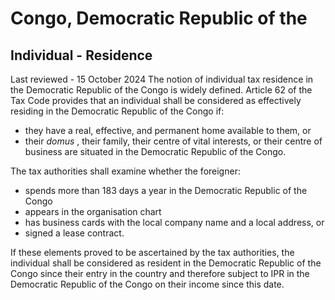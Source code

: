 # Congo, Democratic Republic of the
## Individual - Residence
Last reviewed - 15 October 2024
The notion of individual tax residence in the Democratic Republic of the Congo is widely defined. Article 62 of the Tax Code provides that an individual shall be considered as effectively residing in the Democratic Republic of the Congo if:
  * they have a real, effective, and permanent home available to them, or 
  * their _domus_ , their family, their centre of vital interests, or their centre of business are situated in the Democratic Republic of the Congo. 


The tax authorities shall examine whether the foreigner:
  * spends more than 183 days a year in the Democratic Republic of the Congo 
  * appears in the organisation chart 
  * has business cards with the local company name and a local address, or 
  * signed a lease contract. 


If these elements proved to be ascertained by the tax authorities, the individual shall be considered as resident in the Democratic Republic of the Congo since their entry in the country and therefore subject to IPR in the Democratic Republic of the Congo on their income since this date.
